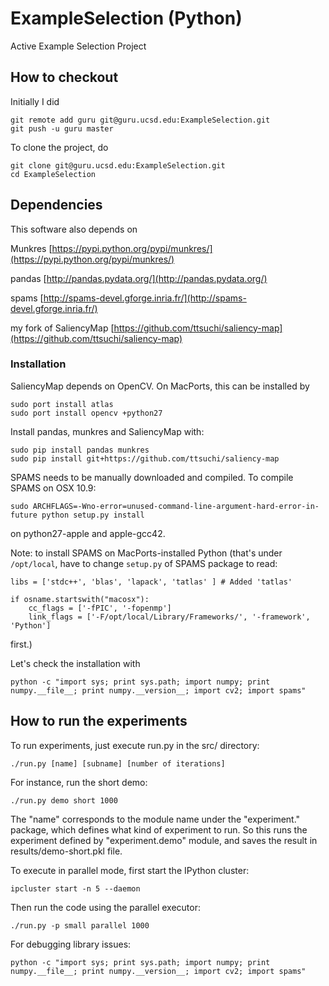 ExampleSelection (Python)
============
Active Example Selection Project

## How to checkout

Initially I did

```
git remote add guru git@guru.ucsd.edu:ExampleSelection.git
git push -u guru master
```

To clone the project, do

```
git clone git@guru.ucsd.edu:ExampleSelection.git
cd ExampleSelection
```

## Dependencies

This software also depends on

Munkres [https://pypi.python.org/pypi/munkres/](https://pypi.python.org/pypi/munkres/)

pandas [http://pandas.pydata.org/](http://pandas.pydata.org/)

spams [http://spams-devel.gforge.inria.fr/](http://spams-devel.gforge.inria.fr/)

my fork of SaliencyMap [https://github.com/ttsuchi/saliency-map](https://github.com/ttsuchi/saliency-map)


### Installation

SaliencyMap depends on OpenCV. On MacPorts, this can be installed by

```
sudo port install atlas
sudo port install opencv +python27
```


Install pandas, munkres and SaliencyMap with:

```
sudo pip install pandas munkres
sudo pip install git+https://github.com/ttsuchi/saliency-map
```

SPAMS needs to be manually downloaded and compiled.  To compile SPAMS on OSX 10.9:

```
sudo ARCHFLAGS=-Wno-error=unused-command-line-argument-hard-error-in-future python setup.py install
```

on python27-apple and apple-gcc42.

Note: to install SPAMS on MacPorts-installed Python (that's under ```/opt/local```, have to change ```setup.py``` of SPAMS package to read:

```
libs = ['stdc++', 'blas', 'lapack', 'tatlas' ] # Added 'tatlas'

if osname.startswith("macosx"):
    cc_flags = ['-fPIC', '-fopenmp']
    link_flags = ['-F/opt/local/Library/Frameworks/', '-framework', 'Python']
```

first.)

Let's check the installation with

```
python -c "import sys; print sys.path; import numpy; print numpy.__file__; print numpy.__version__; import cv2; import spams"
```

## How to run the experiments

To run experiments, just execute run.py in the src/ directory:

```
./run.py [name] [subname] [number of iterations]
```

For instance, run the short demo:

```
./run.py demo short 1000
```

The "name" corresponds to the module name under the "experiment." package, which defines what kind of experiment to run. So this runs the experiment defined by "experiment.demo" module, and saves the result in results/demo-short.pkl file.

To execute in parallel mode, first start the IPython cluster:

```
ipcluster start -n 5 --daemon
```

Then run the code using the parallel executor:

```
./run.py -p small parallel 1000
```


For debugging library issues:

```
python -c "import sys; print sys.path; import numpy; print numpy.__file__; print numpy.__version__; import cv2; import spams"
```
